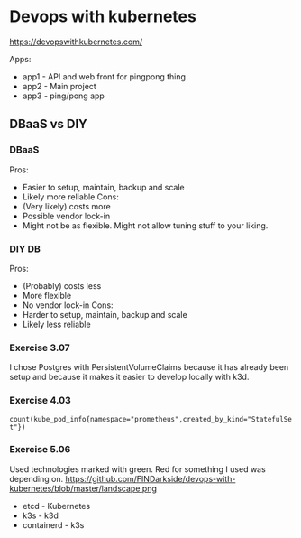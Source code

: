 # Devops with kubernetes

https://devopswithkubernetes.com/

Apps:
* app1 - API and web front for pingpong thing
* app2 - Main project
* app3 - ping/pong app


## DBaaS vs DIY

### DBaaS
Pros:
* Easier to setup, maintain, backup and scale
* Likely more reliable
Cons:
* (Very likely) costs more
* Possible vendor lock-in
* Might not be as flexible. Might not allow tuning stuff to your liking.

### DIY DB
Pros:
* (Probably) costs less
* More flexible
* No vendor lock-in
Cons:
* Harder to setup, maintain, backup and scale
* Likely less reliable

### Exercise 3.07

I chose Postgres with PersistentVolumeClaims because it has already been setup and because it makes it easier to develop locally with k3d.

### Exercise 4.03

`count(kube_pod_info{namespace="prometheus",created_by_kind="StatefulSet"})`

### Exercise 5.06

Used technologies marked with green. Red for something I used was depending on.
https://github.com/FINDarkside/devops-with-kubernetes/blob/master/landscape.png

* etcd - Kubernetes
* k3s - k3d
* containerd - k3s
